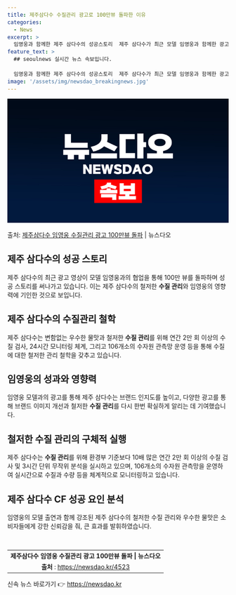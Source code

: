 ```yaml
---
title: 제주삼다수 수질관리 광고로 100만뷰 돌파한 이유
categories:
  - News
excerpt: >
  임영웅과 함께한 제주 삼다수의 성공스토리  제주 삼다수가 최근 모델 임영웅과 함께한 광고 영상이 100만뷰를…
feature_text: >
  ## seoulnews 실시간 뉴스 속보입니다.

  임영웅과 함께한 제주 삼다수의 성공스토리  제주 삼다수가 최근 모델 임영웅과 함께한 광고 영상이 100만뷰를…
image: '/assets/img/newsdao_breakingnews.jpg'
---
```


![뉴스다오 속보](/assets/img/newsdao_breakingnews.jpg)

<p>출처: <a href="https://newsdao.kr/4523" rel="dofollow">제주삼다수 임영웅 수질관리 광고 100만뷰 돌파</a> | 뉴스다오</p>

<h2 data-ke-size="size26">제주 삼다수의 성공 스토리</h2>
<p data-ke-size="size16">제주 삼다수의 최근 광고 영상이 모델 임영웅과의 협업을 통해 100만 뷰를 돌파하며 성공 스토리를 써나가고 있습니다. 이는 제주 삼다수의 철저한 <b>수질 관리</b>와 임영웅의 영향력에 기인한 것으로 보입니다.</p>

<h2 data-ke-size="size26">제주 삼다수의 수질관리 철학</h2>
<p data-ke-size="size16">제주 삼다수는 변함없는 우수한 물맛과 철저한 <b>수질 관리</b>를 위해 연간 2만 회 이상의 수질 검사, 24시간 모니터링 체계, 그리고 106개소의 수자원 관측망 운영 등을 통해 수질에 대한 철저한 관리 철학을 갖추고 있습니다.</p>

<h2 data-ke-size="size26">임영웅의 성과와 영향력</h2>
<p data-ke-size="size16">임영웅 모델과의 광고를 통해 제주 삼다수는 브랜드 인지도를 높이고, 다양한 광고를 통해 브랜드 이미지 개선과 철저한 <b>수질 관리</b>를 다시 한번 확실하게 알리는 데 기여했습니다.</p>

<h2 data-ke-size="size26">철저한 수질 관리의 구체적 실행</h2>
<p data-ke-size="size16">제주 삼다수는 <b>수질 관리</b>를 위해 환경부 기준보다 10배 많은 연간 2만 회 이상의 수질 검사 및 3시간 단위 무작위 분석을 실시하고 있으며, 106개소의 수자원 관측망을 운영하여 실시간으로 수질과 수량 등을 체계적으로 모니터링하고 있습니다.</p>

<h2 data-ke-size="size26">제주 삼다수 CF 성공 요인 분석</h2>
<p data-ke-size="size16">임영웅의 모델 출연과 함께 강조된 제주 삼다수의 철저한 수질 관리와 우수한 물맛은 소비자들에게 강한 신뢰감을 줘, 큰 효과를 발휘하였습니다.</p>
<p data-ke-size="size16">&nbsp;</p>
<table>
	<tbody>
		<tr>
			<td style="text-align: center; height: 17px;"><b>제주삼다수 임영웅 수질관리 광고 100만뷰 돌파 | 뉴스다오</b></td>
		</tr>
		<tr>
			<td style="text-align: center; height: 17px;"><b>출처</b> : <a href="https://newsdao.kr/4523">https://newsdao.kr/4523</a></td>
		</tr>
	</tbody>
</table>
<p data-ke-size="size16"></p> 

신속 뉴스 바로가기 👉 <a href="https://newsdao.kr" rel="dofollow">https://newsdao.kr</a>


